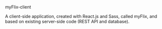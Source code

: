 myFlix-client

A client-side application, created with React.js and Sass, called myFlix, and based on existing server-side code (REST API and database).